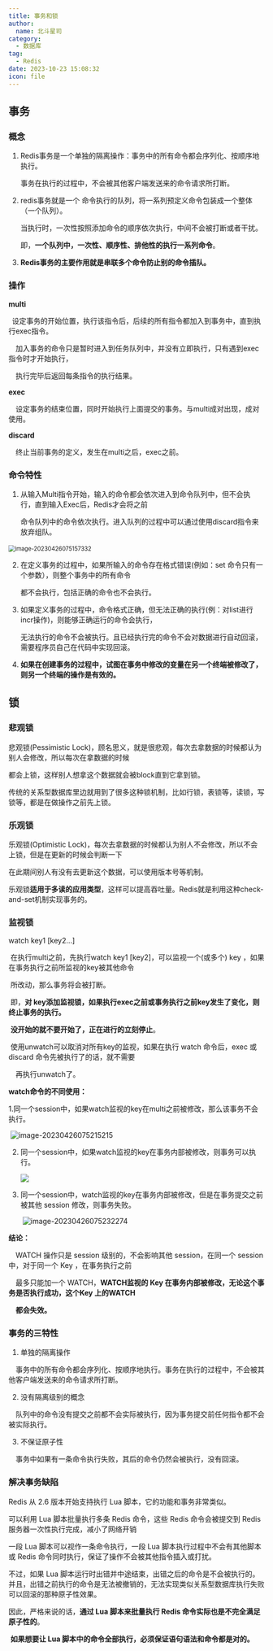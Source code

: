 ```yaml
---
title: 事务和锁
author: 
  name: 北斗星司
category: 
  - 数据库
tag: 
  - Redis
date: 2023-10-23 15:08:32
icon: file
---
```






## 事务

### 概念

1. Redis事务是一个单独的隔离操作：事务中的所有命令都会序列化、按顺序地执行。

   事务在执行的过程中，不会被其他客户端发送来的命令请求所打断。

2. redis事务就是一个 命令执行的队列，将一系列预定义命令包装成一个整体（一个队列）。

   当执行时，一次性按照添加命令的顺序依次执行，中间不会被打断或者干扰。 

   即，**一个队列中，一次性、顺序性、排他性的执行一系列命令**。

3. **Redis事务的主要作用就是串联多个命令防止别的命令插队。**

### 操作

 **multi**                       

​    &ensp;设定事务的开始位置，执行该指令后，后续的所有指令都加入到事务中，直到执行exec指令。

&ensp;&ensp;加入事务的命令只是暂时进入到任务队列中，并没有立即执行，只有遇到exec指令时才开始执行，

&ensp;&ensp;执行完毕后返回每条指令的执行结果。

**exec**                        

  &ensp;&ensp;设定事务的结束位置，同时开始执行上面提交的事务。与multi成对出现，成对使用。

**discard**                    

  &ensp;&ensp;终止当前事务的定义，发生在multi之后，exec之前。



### 命令特性

1. 从输入Multi指令开始，输入的命令都会依次进入到命令队列中，但不会执行，直到输入Exec后，Redis才会将之前

   命令队列中的命令依次执行。进入队列的过程中可以通过使用discard指令来放弃组队。  						    

​             <img src="./事务和锁.assets/image-20230426075157332.png" alt="image-20230426075157332" style="zoom:80%;" />

2. 在定义事务的过程中，如果所输入的命令存在格式错误(例如：set 命令只有一个参数），则整个事务中的所有命令

   都不会执行，包括正确的命令也不会执行。

3. 如果定义事务的过程中，命令格式正确，但无法正确的执行(例：对list进行incr操作)，则能够正确运行的命令会执行，

   无法执行的命令不会被执行。且已经执行完的命令不会对数据进行自动回滚，需要程序员自己在代码中实现回滚。 

4. **如果在创建事务的过程中，试图在事务中修改的变量在另一个终端被修改了，则另一个终端的操作是有效的。**



## 锁

### 悲观锁

   悲观锁(Pessimistic Lock)，顾名思义，就是很悲观，每次去拿数据的时候都认为别人会修改，所以每次在拿数据的时候

都会上锁，这样别人想拿这个数据就会被block直到它拿到锁。

   传统的关系型数据库里边就用到了很多这种锁机制，比如行锁，表锁等，读锁，写锁等，都是在做操作之前先上锁。

### 乐观锁

   乐观锁(Optimistic Lock)，每次去拿数据的时候都认为别人不会修改，所以不会上锁，但是在更新的时候会判断一下

   在此期间别人有没有去更新这个数据，可以使用版本号等机制。

   乐观锁**适用于多读的应用类型**，这样可以提高吞吐量。Redis就是利用这种check-and-set机制实现事务的。

### 监视锁

 watch  key1  [key2...]

​    在执行multi之前，先执行watch key1 [key2]，可以监视一个(或多个) key ，如果在事务执行之前所监视的key被其他命令

​    所改动，那么事务将会被打断。

​    即，**对 key添加监视锁，如果执行exec之前或事务执行之前key发生了变化，则终止事务的执行。**

​        **没开始的就不要开始了，正在进行的立刻停止**。

​    使用unwatch可以取消对所有key的监视，如果在执行 watch 命令后，exec 或discard 命令先被执行了的话，就不需要

&ensp;&ensp;再执行unwatch了。

  **watch命令的不同使用：**

  1.同一个session中，如果watch监视的key在multi之前被修改，那么该事务不会执行。

​	     ![image-20230426075215215](./事务和锁.assets/image-20230426075215215.png)



2. 同一个session中，如果watch监视的key在事务内部被修改，则事务可以执行。

    ![](./事务和锁.assets/image-20231102180701442.png)



3. 同一个session中，watch监视的key在事务内部被修改，但是在事务提交之前被其他 session 修改，则事务失败。

   ​	![image-20230426075232274](./事务和锁.assets/image-20230426075232274.png)



 **结论：**

  &ensp;&ensp;WATCH 操作只是 session 级别的，不会影响其他 session，在同一个 session 中，对于同一个 Key ，在事务执行之前

  &ensp;&ensp;最多只能加一个 WATCH，**WATCH监视的 Key 在事务内部被修改，无论这个事务是否执行成功，这个Key 上的WATCH** 

   &ensp;&ensp;**都会失效。** 



### 事务的三特性

1. 单独的隔离操作 

​    &ensp;&ensp;事务中的所有命令都会序列化、按顺序地执行。事务在执行的过程中，不会被其他客户端发送来的命令请求所打断。

2. 没有隔离级别的概念 

​	&ensp;&ensp;队列中的命令没有提交之前都不会实际被执行，因为事务提交前任何指令都不会被实际执行。

3. 不保证原子性 

​    &ensp;&ensp;事务中如果有一条命令执行失败，其后的命令仍然会被执行，没有回滚。

### 解决事务缺陷

   Redis 从 2.6 版本开始支持执行 Lua 脚本，它的功能和事务非常类似。

   可以利用 Lua 脚本批量执行多条 Redis 命令，这些 Redis 命令会被提交到 Redis 服务器一次性执行完成，减小了网络开销

   一段 Lua 脚本可以视作一条命令执行，一段 Lua 脚本执行过程中不会有其他脚本或 Redis 命令同时执行，保证了操作不会被其他指令插入或打扰。    

   不过，如果 Lua 脚本运行时出错并中途结束，出错之后的命令是不会被执行的。并且，出错之前执行的命令是无法被撤销的，无法实现类似关系型数据库执行失败可以回滚的那种原子性效果。

   因此，严格来说的话，**通过 Lua 脚本来批量执行 Redis 命令实际也是不完全满足原子性的**。

​      **如果想要让 Lua 脚本中的命令全部执行，必须保证语句语法和命令都是对的。**



























